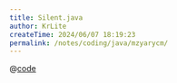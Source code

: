 ```yaml
---
title: Silent.java
author: KrLite
createTime: 2024/06/07 18:19:23
permalink: /notes/coding/java/mzyarycm/
---
```


@[code](./Silent.java)